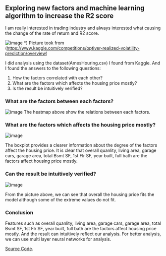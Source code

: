 
## Exploring new factors and machine learning algorithm to increase the R2 score

I am really interested in trading industry and always interested what causing the change of the rate of return and R2 score.

![image](https://user-images.githubusercontent.com/109795677/183232847-91323839-b36f-4d0d-a5d6-76a95892cbab.png)
*) Picture took from (https://www.kaggle.com/competitions/optiver-realized-volatility-prediction/overview)

I did analysis using the dataset(AmesHouring.csv) I found from Kaggle. And I found the answers to the following questions:

1. How the factors correlated with each other?
2. What are the factors which affects the housing price mostly?
3. Is the result be intuitively verified?

### What are the factors between each factors?

![image](https://user-images.githubusercontent.com/109795677/180426545-187fabcc-b7e7-4039-9b12-433a132561ff.png)
The heatmap above show the relations between each factors. 

### What are the factors which affects the housing price mostly?
![image](https://user-images.githubusercontent.com/109795677/180427232-72b57142-af3f-4a81-b73c-09356026a87c.png)

The boxplot provides a clearer information about the degree of the factors affect the housing price. It is clear that overall quanlity, living area, garage cars, garage area, total Bsmt SF, 1st Flr SF, year built, full bath are the factors affect housing price mostly.

### Can the result be intuitively verified?

![image](https://user-images.githubusercontent.com/109795677/180429484-3d763a6b-1c50-4f41-bacc-1fa7bfabd35b.png)

From the picture above, we can see that overall the housing price fits the model although some of the extreme values do not fit. 

### Conclusion
Features such as overall quanlity, living area, garage cars, garage area, total Bsmt SF, 1st Flr SF, year built, full bath are the factors affect housing price mostly. And the result can intuitively reflect our analysis. For better analysis, we can use multi layer neural networks for analysis.

[Source Code](https://github.com/datascientistlyg/udacity_projects/blob/main/udacity_project1.ipynb).
